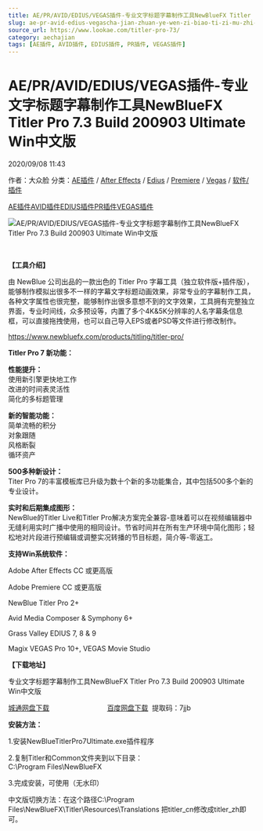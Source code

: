 ```yaml
---
title: AE/PR/AVID/EDIUS/VEGAS插件-专业文字标题字幕制作工具NewBlueFX Titler Pro 7.3 Build 200903 Ultimate Win中文版
slug: ae-pr-avid-edius-vegascha-jian-zhuan-ye-wen-zi-biao-ti-zi-mu-zhi-zuo-gong-ju-newbluefx-titler-pro-7-3-build-200903-ultimate-winzhong-wen-ban
source_url: https://www.lookae.com/titler-pro-73/
category: aechajian
tags: [AE插件, AVID插件, EDIUS插件, PR插件, VEGAS插件]
---
```

# AE/PR/AVID/EDIUS/VEGAS插件-专业文字标题字幕制作工具NewBlueFX Titler Pro 7.3 Build 200903 Ultimate Win中文版

2020/09/08 11:43

作者：大众脸
分类：[AE插件](https://www.lookae.com/after-effects/aechajian/) / [After Effects](https://www.lookae.com/after-effects/) / [Edius](https://www.lookae.com/qitarjcj/ediuszy/) / [Premiere](https://www.lookae.com/qitarjcj/premierezy/) / [Vegas](https://www.lookae.com/qitarjcj/vegaszy/) / [软件/插件](https://www.lookae.com/qitarjcj/)

[AE插件](https://www.lookae.com/tag/ae%e6%8f%92%e4%bb%b6/)[AVID插件](https://www.lookae.com/tag/avid%e6%8f%92%e4%bb%b6/)[EDIUS插件](https://www.lookae.com/tag/edius%e6%8f%92%e4%bb%b6/)[PR插件](https://www.lookae.com/tag/pr%e6%8f%92%e4%bb%b6/)[VEGAS插件](https://www.lookae.com/tag/vegas%e6%8f%92%e4%bb%b6/)

![AE/PR/AVID/EDIUS/VEGAS插件-专业文字标题字幕制作工具NewBlueFX Titler Pro 7.3 Build 200903 Ultimate Win中文版](https://www.lookae.com/wp-content/uploads/2019/11/Titler-Pro-7.jpg "AE/PR/AVID/EDIUS/VEGAS插件-专业文字标题字幕制作工具NewBlueFX Titler Pro 7.3 Build 200903 Ultimate Win中文版-LookAE.com")

[﻿](https://cloud.video.taobao.com//play/u/705956171/p/1/e/6/t/1/244637316918.mp4)

**【工具介绍】**

由 NewBlue 公司出品的一款出色的 Titler Pro 字幕工具（独立软件版+插件版），能够制作模拟出很多不一样的字幕文字标题动画效果，非常专业的字幕制作工具，各种文字属性也很完整，能够制作出很多意想不到的文字效果，工具拥有完整独立界面，专业时间线，众多预设等，内置了多个4K&5K分辨率的人名字幕条信息框，可以直接拖拽使用，也可以自己导入EPS或者PSD等文件进行修改制作。

https://www.newbluefx.com/products/titling/titler-pro/

**Titler Pro 7 新功能：**

**性能提升：**  
使用新引擎更快地工作  
改进的时间表灵活性  
简化的多标题管理

**新的智能功能：**  
简单流畅的积分  
对象跟随  
风格断裂  
循环资产

**500多种新设计：**  
Titer Pro 7的丰富模板库已升级为数十个新的多功能集合，其中包括500多个新的专业设计。

**实时和后期集成图形：**  
NewBlue的Titler Live和Titler Pro解决方案完全兼容-意味着可以在视频编辑器中无缝利用实时广播中使用的相同设计。节省时间并在所有生产环境中简化图形；轻松地对片段进行预编辑或调整实况转播的节目标题，简介等-零返工。

**支持Win系统软件：**

Adobe After Effects CC 或更高版

Adobe Premiere CC 或更高版

NewBlue Titler Pro 2+

Avid Media Composer & Symphony 6+

Grass Valley EDIUS 7, 8 & 9

Magix VEGAS Pro 10+, VEGAS Movie Studio

**【下载地址】**

专业文字标题字幕制作工具NewBlueFX Titler Pro 7.3 Build 200903 Ultimate Win中文版

[城通网盘下载](https://089u.com/file/680462-460619684)                              [百度网盘下载](https://pan.baidu.com/s/1oEN1W4yRs_UeUxCqo4C6Dw)  提取码：7jjb

**安装方法：**

1.安装NewBlueTitlerPro7Ultimate.exe插件程序

2.复制Titler和Common文件夹到以下目录：  
C:\Program Files\NewBlueFX

3.完成安装，可使用（无水印）

中文版切换方法：在这个路径C:\Program Files\NewBlueFX\Titler\Resources\Translations 把titler\_cn修改成titler\_zh即可。
